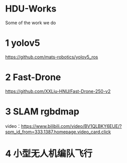 # HDU-Works
Some of the work we do
# 1 yolov5 
https://github.com/mats-robotics/yolov5_ros
# 2 Fast-Drone 
https://github.com/XXLiu-HNU/Fast-Drone-250-v2
# 3 SLAM rgbdmap
video：https://www.bilibili.com/video/BV1QLBKY6EUE/?spm_id_from=333.1387.homepage.video_card.click
# 4 小型无人机编队飞行
